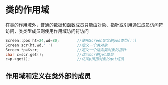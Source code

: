 # 类的作用域
在类的作用域外，普通的数据和函数成员只能由对象、指针或引用通过成员访问符访问，类类型成员则使用作用域访问符访问
```cpp
Screen::pos ht=24,wd=80;        //使用Screen定义的pos类型(::)
Screen scr(ht,wd,' ')           //定义一个类对象
Screen *p=&scr;                 //定义一个指向类对象的指针
char c=scr.get();               //访问scr的get成员
c=p->get();                     //访问p所指对象的get成员
```
## 作用域和定义在类外部的成员

